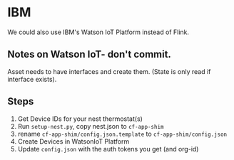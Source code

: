 

# IBM

We could also use IBM's Watson IoT Platform instead of Flink.



## Notes on Watson IoT- don't commit. 

Asset needs to have interfaces and create them. (State is only read if interface exists).


## Steps

1. Get Device IDs for your nest thermostat(s)
1. Run `setup-nest.py`, copy nest.json to `cf-app-shim`
1. rename `cf-app-shim/config.json.template` to `cf-app-shim/config.json`  
1. Create Devices in WatsonIoT Platform
1. Update `config.json` with the auth tokens you get (and org-id)